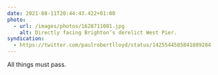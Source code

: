 ```yaml
---
date: 2021-08-11T20:44:43.422+01:00
photo:
  - url: /images/photos/1628711081.jpg
    alt: Directly facing Brighton’s derelict West Pier.
syndication:
  - https://twitter.com/paulrobertlloyd/status/1425544585841889284
---
```

All things must pass.
